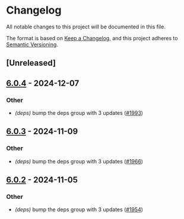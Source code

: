 # Changelog

All notable changes to this project will be documented in this file.

The format is based on [Keep a Changelog](https://keepachangelog.com/en/1.0.0/),
and this project adheres to [Semantic Versioning](https://semver.org/spec/v2.0.0.html).

## [Unreleased]

## [6.0.4](https://github.com/cargo-bins/cargo-binstall/compare/cargo-toml-workspace-v6.0.3...cargo-toml-workspace-v6.0.4) - 2024-12-07

### Other

- *(deps)* bump the deps group with 3 updates ([#1993](https://github.com/cargo-bins/cargo-binstall/pull/1993))

## [6.0.3](https://github.com/cargo-bins/cargo-binstall/compare/cargo-toml-workspace-v6.0.2...cargo-toml-workspace-v6.0.3) - 2024-11-09

### Other

- *(deps)* bump the deps group with 3 updates ([#1966](https://github.com/cargo-bins/cargo-binstall/pull/1966))

## [6.0.2](https://github.com/cargo-bins/cargo-binstall/compare/cargo-toml-workspace-v6.0.1...cargo-toml-workspace-v6.0.2) - 2024-11-05

### Other

- *(deps)* bump the deps group with 3 updates ([#1954](https://github.com/cargo-bins/cargo-binstall/pull/1954))
